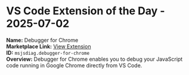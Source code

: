 # VS Code Extension of the Day - 2025-07-02

**Name:** Debugger for Chrome  
**Marketplace Link:** [View Extension](https://marketplace.visualstudio.com/items?itemName=msjsdiag.debugger-for-chrome)  
**ID:** `msjsdiag.debugger-for-chrome`  
**Overview:** Debugger for Chrome enables you to debug your JavaScript code running in Google Chrome directly from VS Code.  
